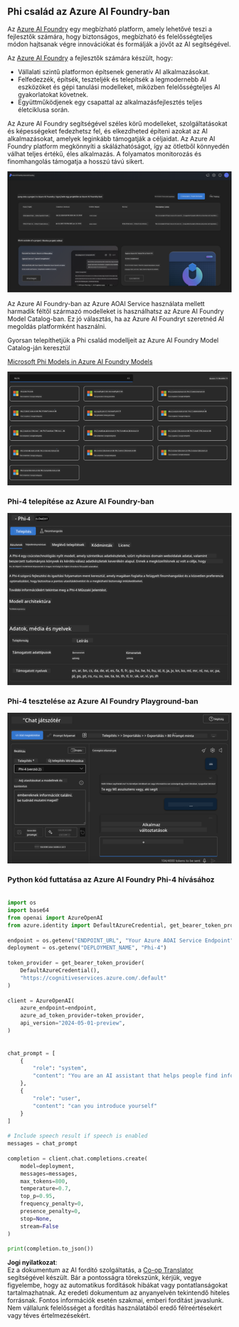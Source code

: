 <!--
CO_OP_TRANSLATOR_METADATA:
{
  "original_hash": "3ae21dc5554e888defbe57946ee995ee",
  "translation_date": "2025-07-16T19:10:52+00:00",
  "source_file": "md/01.Introduction/02/03.AzureAIFoundry.md",
  "language_code": "hu"
}
-->
## Phi család az Azure AI Foundry-ban

Az [Azure AI Foundry](https://ai.azure.com) egy megbízható platform, amely lehetővé teszi a fejlesztők számára, hogy biztonságos, megbízható és felelősségteljes módon hajtsanak végre innovációkat és formálják a jövőt az AI segítségével.

Az [Azure AI Foundry](https://ai.azure.com) a fejlesztők számára készült, hogy:

- Vállalati szintű platformon építsenek generatív AI alkalmazásokat.
- Felfedezzék, építsék, teszteljék és telepítsék a legmodernebb AI eszközöket és gépi tanulási modelleket, miközben felelősségteljes AI gyakorlatokat követnek.
- Együttműködjenek egy csapattal az alkalmazásfejlesztés teljes életciklusa során.

Az Azure AI Foundry segítségével széles körű modelleket, szolgáltatásokat és képességeket fedezhetsz fel, és elkezdheted építeni azokat az AI alkalmazásokat, amelyek leginkább támogatják a céljaidat. Az Azure AI Foundry platform megkönnyíti a skálázhatóságot, így az ötletből könnyedén válhat teljes értékű, éles alkalmazás. A folyamatos monitorozás és finomhangolás támogatja a hosszú távú sikert.

![portal](../../../../../translated_images/AIFoundryPorral.6b1094b101dd499e32f2b018f2dabab4b287dc776bd01f41853404af0d6faf30.hu.png)

Az Azure AI Foundry-ban az Azure AOAI Service használata mellett harmadik féltől származó modelleket is használhatsz az Azure AI Foundry Model Catalog-ban. Ez jó választás, ha az Azure AI Foundryt szeretnéd AI megoldás platformként használni.

Gyorsan telepíthetjük a Phi család modelljeit az Azure AI Foundry Model Catalog-ján keresztül

[Microsoft Phi Models in Azure AI Foundry Models](https://ai.azure.com/explore/models/?selectedCollection=phi)

![ModelCatalog](../../../../../translated_images/AIFoundryModelCatalog.3923945fa7be5b5f080fff2eb8b74369dd7459803eac5963ca145d01adbbc94c.hu.png)

### **Phi-4 telepítése az Azure AI Foundry-ban**

![Phi4](../../../../../translated_images/AIFoundryPhi4.eece9ddb0d817a033c3466b60b8d59aec1fbc4c2ea521c039e3f378d747ed6b6.hu.png)

### **Phi-4 tesztelése az Azure AI Foundry Playground-ban**

![Playground](../../../../../translated_images/AIFoundryPlayground.193b81a9e472c5d1bbbab46dce575decb6577f7e306a022bc785a72bbffccca1.hu.png)

### **Python kód futtatása az Azure AI Foundry Phi-4 hívásához**

```python

import os  
import base64
from openai import AzureOpenAI  
from azure.identity import DefaultAzureCredential, get_bearer_token_provider  
        
endpoint = os.getenv("ENDPOINT_URL", "Your Azure AOAI Service Endpoint")  
deployment = os.getenv("DEPLOYMENT_NAME", "Phi-4")  
      
token_provider = get_bearer_token_provider(  
    DefaultAzureCredential(),  
    "https://cognitiveservices.azure.com/.default"  
)  
  
client = AzureOpenAI(  
    azure_endpoint=endpoint,  
    azure_ad_token_provider=token_provider,  
    api_version="2024-05-01-preview",  
)  
  

chat_prompt = [
    {
        "role": "system",
        "content": "You are an AI assistant that helps people find information."
    },
    {
        "role": "user",
        "content": "can you introduce yourself"
    }
] 
    
# Include speech result if speech is enabled  
messages = chat_prompt 

completion = client.chat.completions.create(  
    model=deployment,  
    messages=messages,
    max_tokens=800,  
    temperature=0.7,  
    top_p=0.95,  
    frequency_penalty=0,  
    presence_penalty=0,
    stop=None,  
    stream=False  
)  
  
print(completion.to_json())  

```

**Jogi nyilatkozat**:  
Ez a dokumentum az AI fordító szolgáltatás, a [Co-op Translator](https://github.com/Azure/co-op-translator) segítségével készült. Bár a pontosságra törekszünk, kérjük, vegye figyelembe, hogy az automatikus fordítások hibákat vagy pontatlanságokat tartalmazhatnak. Az eredeti dokumentum az anyanyelvén tekintendő hiteles forrásnak. Fontos információk esetén szakmai, emberi fordítást javaslunk. Nem vállalunk felelősséget a fordítás használatából eredő félreértésekért vagy téves értelmezésekért.